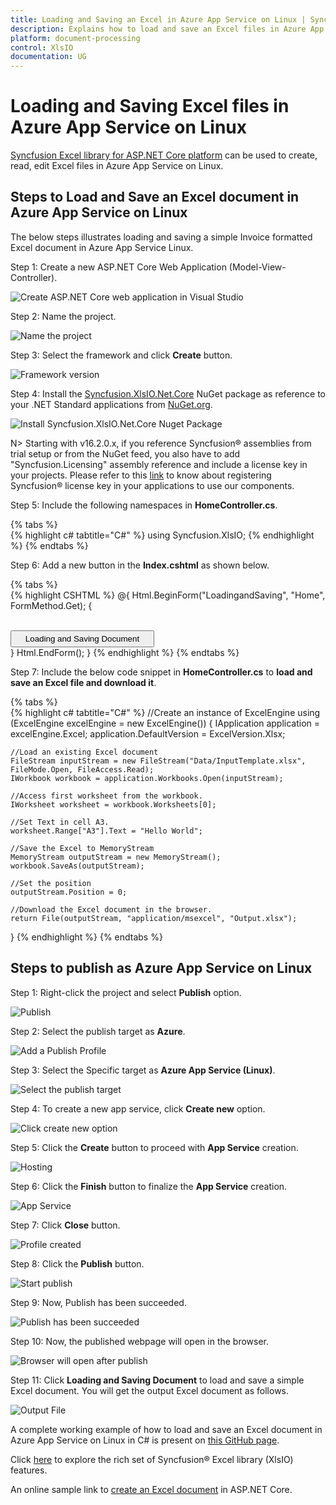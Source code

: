 ```yaml
---
title: Loading and Saving an Excel in Azure App Service on Linux | Syncfusion
description: Explains how to load and save an Excel files in Azure App Service on Linux using Syncfusion Excel library.
platform: document-processing
control: XlsIO
documentation: UG
---
```

# Loading and Saving Excel files in Azure App Service on Linux

[Syncfusion Excel library for ASP.NET Core platform](https://www.syncfusion.com/document-processing/excel-framework/net-core/excel-library) can be used to create, read, edit Excel files in Azure App Service on Linux.

## Steps to Load and Save an Excel document in Azure App Service on Linux

The below steps illustrates loading and saving a simple Invoice formatted Excel document in Azure App Service Linux.

Step 1: Create a new ASP.NET Core Web Application (Model-View-Controller).

![Create ASP.NET Core web application in Visual Studio](Loading-and-Saving_images/Loading-and-Saving_images_img1.png)

Step 2: Name the project.

![Name the project](Loading-and-Saving_images/Loading-and-Saving_images_img17.png)

Step 3: Select the framework and click **Create** button.

![Framework version](Loading-and-Saving_images/Loading-and-Saving_images_img18.png)

Step 4: Install the [Syncfusion.XlsIO.Net.Core](https://www.nuget.org/packages/Syncfusion.XlsIO.Net.Core) NuGet package as reference to your .NET Standard applications from [NuGet.org](https://www.nuget.org).

![Install Syncfusion.XlsIO.Net.Core Nuget Package](Loading-and-Saving_images/Loading-and-Saving_images_img19.png)

N> Starting with v16.2.0.x, if you reference Syncfusion&reg; assemblies from trial setup or from the NuGet feed, you also have to add "Syncfusion.Licensing" assembly reference and include a license key in your projects. Please refer to this [link](https://help.syncfusion.com/common/essential-studio/licensing/overview) to know about registering Syncfusion&reg; license key in your applications to use our components. 

Step 5: Include the following namespaces in **HomeController.cs**.

{% tabs %}  
{% highlight c# tabtitle="C#" %}
using Syncfusion.XlsIO;
{% endhighlight %}
{% endtabs %}  

Step 6: Add a new button in the **Index.cshtml** as shown below.

{% tabs %}  
{% highlight CSHTML %}
@{
    Html.BeginForm("LoadingandSaving", "Home", FormMethod.Get);
    {
        <div>
            <br>
            <input type="submit" value="Loading and Saving Document" style="width:230px;height:27px" />
        </div>
    }
    Html.EndForm();
}
{% endhighlight %}
{% endtabs %}

Step 7: Include the below code snippet in **HomeController.cs** to **load and save an Excel file and download it**.

{% tabs %}  
{% highlight c# tabtitle="C#" %}
//Create an instance of ExcelEngine
using (ExcelEngine excelEngine = new ExcelEngine())
{
    IApplication application = excelEngine.Excel;
    application.DefaultVersion = ExcelVersion.Xlsx;

    //Load an existing Excel document
    FileStream inputStream = new FileStream("Data/InputTemplate.xlsx", FileMode.Open, FileAccess.Read);
    IWorkbook workbook = application.Workbooks.Open(inputStream);

    //Access first worksheet from the workbook.
    IWorksheet worksheet = workbook.Worksheets[0];

    //Set Text in cell A3.
    worksheet.Range["A3"].Text = "Hello World";

    //Save the Excel to MemoryStream 
    MemoryStream outputStream = new MemoryStream();
    workbook.SaveAs(outputStream);

    //Set the position
    outputStream.Position = 0;

    //Download the Excel document in the browser.
    return File(outputStream, "application/msexcel", "Output.xlsx");
}
{% endhighlight %}
{% endtabs %} 

## Steps to publish as Azure App Service on Linux

Step 1: Right-click the project and select **Publish** option.

![Publish](Loading-and-Saving_images/Loading-and-Saving_images_img20.png)

Step 2: Select the publish target as **Azure**.

![Add a Publish Profile](Loading-and-Saving_images/Loading-and-Saving_images_img21.png)

Step 3: Select the Specific target as **Azure App Service (Linux)**.

![Select the publish target](Loading-and-Saving_images/Loading-and-Saving_images_img31.png)

Step 4: To create a new app service, click **Create new** option.

![Click create new option](Loading-and-Saving_images/Loading-and-Saving_images_img23.png)

Step 5: Click the **Create** button to proceed with **App Service** creation.

![Hosting](Loading-and-Saving_images/Loading-and-Saving_images_img32.png)

Step 6: Click the **Finish** button to finalize the **App Service** creation.

![App Service](Loading-and-Saving_images/Loading-and-Saving_images_img33.png)

Step 7: Click **Close** button.

![Profile created](Loading-and-Saving_images/Loading-and-Saving_images_img34.png)

Step 8: Click the **Publish** button.

![Start publish](Loading-and-Saving_images/Loading-and-Saving_images_img35.png)

Step 9: Now, Publish has been succeeded.

![Publish has been succeeded](Loading-and-Saving_images/Loading-and-Saving_images_img36.png)

Step 10: Now, the published webpage will open in the browser. 

![Browser will open after publish](Loading-and-Saving_images/Loading-and-Saving_images_img37.png)

Step 11: Click **Loading and Saving Document** to load and save a simple Excel document. You will get the output Excel document as follows.

![Output File](Loading-and-Saving_images/Loading-and-Saving_images_img30.png)

A complete working example of how to load and save an Excel document in Azure App Service on Linux in C# is present on [this GitHub page](https://github.com/SyncfusionExamples/XlsIO-Examples/tree/master/Loading%20and%20Saving/Azure/Azure%20App%20Service/Loading%20and%20Saving).

Click [here](https://www.syncfusion.com/document-processing/excel-framework/net-core) to explore the rich set of Syncfusion&reg; Excel library (XlsIO) features.

An online sample link to [create an Excel document](https://ej2.syncfusion.com/aspnetcore/Excel/Create#/material3) in ASP.NET Core.